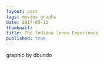 ```yaml
---
layout: post
tags: movies graphs
date: 2017-05-11
thumbnail:
title: The Indiana Jones Experience
published: true
---
```



graphic by dbundo

<!--more-->

